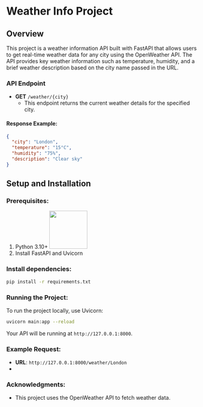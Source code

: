 
# Weather Info Project

## Overview

This project is a weather information API built with FastAPI that allows users to get real-time weather data for any city using the OpenWeather API. The API provides key weather information such as temperature, humidity, and a brief weather description based on the city name passed in the URL.

### API Endpoint

- **GET** `/weather/{city}`
  - This endpoint returns the current weather details for the specified city.

#### Response Example:

```json
{
  "city": "London",
  "temperature": "15°C",
  "humidity": "75%",
  "description": "Clear sky"
}
```

## Setup and Installation

### Prerequisites:

1. Python 3.10+  <a href="https://www.python.org/"><img src="https://www.python.org/static/img/python-logo.png" style="width: 100px"></a>
2. Install FastAPI and Uvicorn

### Install dependencies:

```bash
pip install -r requirements.txt
```

### Running the Project:

To run the project locally, use Uvicorn:

```bash
uvicorn main:app --reload
```

Your API will be running at `http://127.0.0.1:8000`.

### Example Request:

- **URL**: `http://127.0.0.1:8000/weather/London`
- 

### Acknowledgments:

- This project uses the OpenWeather API to fetch weather data.

